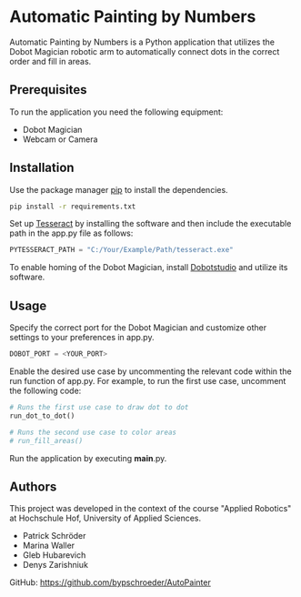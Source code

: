 # Automatic Painting by Numbers

Automatic Painting by Numbers is a Python application that utilizes the Dobot Magician robotic arm to 
automatically connect dots in the correct order and fill in areas.

## Prerequisites
To run the application you need the following equipment:
- Dobot Magician
- Webcam or Camera

## Installation

Use the package manager [pip](https://pip.pypa.io/en/stable/) to install the dependencies.

```bash
pip install -r requirements.txt
```

Set up [Tesseract](https://tesseract-ocr.github.io/tessdoc/Installation.html) by installing the software 
and then include the executable path in the app.py file as follows:

```python
PYTESSERACT_PATH = "C:/Your/Example/Path/tesseract.exe"
```

To enable homing of the Dobot Magician, install 
[Dobotstudio](https://www.dobot-robots.com/products/education/magician.html) and utilize its software.

## Usage

Specify the correct port for the Dobot Magician and customize other settings to your preferences in 
app.py.
```python
DOBOT_PORT = <YOUR_PORT>
```

Enable the desired use case by uncommenting the relevant code within the run function of app.py. 
For example, to run the first use case, uncomment the following code:
```python
# Runs the first use case to draw dot to dot
run_dot_to_dot()

# Runs the second use case to color areas
# run_fill_areas()
```
Run the application by executing __main__.py.

## Authors
This project was developed in the context of the course "Applied Robotics" at Hochschule Hof, 
University of Applied Sciences.
- Patrick Schröder
- Marina Waller
- Gleb Hubarevich
- Denys Zarishniuk

GitHub: https://github.com/bypschroeder/AutoPainter
